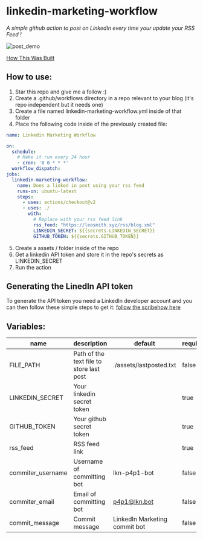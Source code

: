 linkedin-marketing-workflow
===========================

*A simple github action to post on LinkedIn every time your update your RSS Feed !*

![post_demo](https://raw.githubusercontent.com/p4p1/linkedin-marketing-workflow/main/assets/screenshot.png)

[How This Was Built](https://leosmith.xyz/blog/linkedin-marketing-workflow.html)

## How to use:

1. Star this repo and give me a follow :)
2. Create a .github/workflows directory in a repo relevant to your blog (it's repo independent but it needs one)
3. Create a file named linkedin-marketing-workflow.yml inside of that folder
4. Place the following code inside of the previously created file:
```yaml
name: Linkedin Marketing Workflow

on:
  schedule:
    # Make it run every 24 hour
    - cron: '0 0 * * *'
  workflow_dispatch:
jobs:
  linkedin-marketing-workflow:
    name: Does a linked in post using your rss feed
    runs-on: ubuntu-latest
    steps:
      - uses: actions/checkout@v2
      - uses: ./
        with:
          # Replace with your rss feed link
          rss_feed: "https://leosmith.xyz/rss/blog.xml"
          LINKEDIN_SECRET: ${{secrets.LINKEDIN_SECRET}}
          GITHUB_TOKEN: ${{secrets.GITHUB_TOKEN}}
```
5. Create a assets / folder inside of the repo
6. Get a linkedin API token and store it in the repo's secrets as LINKEDIN_SECRET
7. Run the action

## Generating the LinedIn API token
To generate the API token you need a LinkedIn developer account and you can then
follow these simple steps to get it:
[follow the scribehow here](https://scribehow.com/shared/LinkedIn_Generate_OAuth_20_Token__Eq-JiBg0SXmLFdeU5FtmVw)

## Variables:
name               | description                               | default                       | required
------------------ | ----------------------------------------- | ----------------------------- | --------
FILE_PATH          | Path of the text file to store last post  | ./assets/lastposted.txt       | false
LINKEDIN_SECRET    | Your linkedin secret token                |                               | true
GITHUB_TOKEN       | Your github secret token                  |                               | true
rss_feed           | RSS feed link                             |                               | true
commiter_username  | Username of committing bot                | lkn-p4p1-bot                  | false
commiter_email     | Email of committing bot                   | p4p1@lkn.bot                  | false
commit_message     | Commit message                            | LinkedIn Marketing commit bot | false

